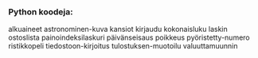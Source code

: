 ### Python koodeja:
alkuaineet
astronominen-kuva
kansiot
kirjaudu
kokonaisluku
laskin
ostoslista
painoindeksilaskuri
päivänseisaus
poikkeus
pyöristetty-numero
ristikkopeli
tiedostoon-kirjoitus
tulostuksen-muotoilu
valuuttamuunnin
